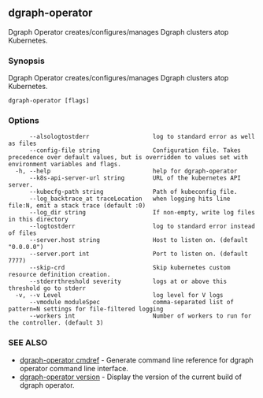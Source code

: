 ## dgraph-operator

Dgraph Operator creates/configures/manages Dgraph clusters atop Kubernetes.

### Synopsis

Dgraph Operator creates/configures/manages Dgraph clusters atop Kubernetes.

```
dgraph-operator [flags]
```

### Options

```
      --alsologtostderr                  log to standard error as well as files
      --config-file string               Configuration file. Takes precedence over default values, but is overridden to values set with environment variables and flags.
  -h, --help                             help for dgraph-operator
      --k8s-api-server-url string        URL of the kubernetes API server.
      --kubecfg-path string              Path of kubeconfig file.
      --log_backtrace_at traceLocation   when logging hits line file:N, emit a stack trace (default :0)
      --log_dir string                   If non-empty, write log files in this directory
      --logtostderr                      log to standard error instead of files
      --server.host string               Host to listen on. (default "0.0.0.0")
      --server.port int                  Port to listen on. (default 7777)
      --skip-crd                         Skip kubernetes custom resource definition creation.
      --stderrthreshold severity         logs at or above this threshold go to stderr
  -v, --v Level                          log level for V logs
      --vmodule moduleSpec               comma-separated list of pattern=N settings for file-filtered logging
      --workers int                      Number of workers to run for the controller. (default 3)
```

### SEE ALSO

* [dgraph-operator cmdref](dgraph-operator_cmdref.md)	 - Generate command line reference for dgraph operator command line interface.
* [dgraph-operator version](dgraph-operator_version.md)	 - Display the version of the current build of dgraph operator.

